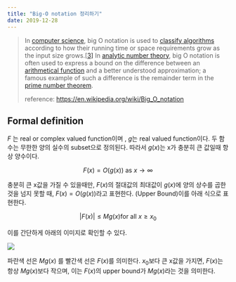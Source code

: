 ```yaml
---
title: "Big-O notation 정리하기"
date: 2019-12-28
---
```




> In [computer science](https://en.wikipedia.org/wiki/Computer_science), big O notation is used to [classify algorithms](https://en.wikipedia.org/wiki/Computational_complexity_theory) according to how their running time or space requirements grow as the input size grows.[[3\]](https://en.wikipedia.org/wiki/Big_O_notation#cite_note-quantumcomplexity-3) In [analytic number theory](https://en.wikipedia.org/wiki/Analytic_number_theory), big O notation is often used to express a bound on the difference between an [arithmetical function](https://en.wikipedia.org/wiki/Arithmetic_function) and a better understood approximation; a famous example of such a difference is the remainder term in the [prime number theorem](https://en.wikipedia.org/wiki/Prime_number_theorem). 
>
> reference: https://en.wikipedia.org/wiki/Big_O_notation



## Formal definition

$F$ 는 real or complex valued function이며 , $g$는 real valued function이다. 두 함수는 무한한 양의 실수의 subset으로 정의된다. 따라서 $g(x)$는 x가 충분히 큰 값일때 항상 양수이다.

$$
F(x) = O(g(x)) \ \text{as} \ x \rightarrow \infty
$$

충분히 큰 x값을 가질 수 있을때만, $F(x)$의 절대값의 최대값이 $g(x)$에 양의 상수를 곱한 것을 넘지 못할 때, $F(x) = O(g(x))$라고 표현한다. (Upper Bound)이를 아래 식으로 표현한다.

$$
\rvert F(x) \rvert \le Mg(x) \text{for all } x \ge x_0
$$

이를 간단하게 아래의 이미지로 확인할 수 있다.

<img src="https://upload.wikimedia.org/wikipedia/commons/thumb/8/89/Big-O-notation.png/300px-Big-O-notation.png">

파란색 선은 $Mg(x)$ 를 빨간색 선은 $F(x)$를 의미한다. $x_0$보다 큰 x값을 가지면, $F(x)$는 항상 $Mg(x)$보다 작으며, 이는 $F(x)$의 upper bound가 $Mg(x)$라는 것을 의미한다.